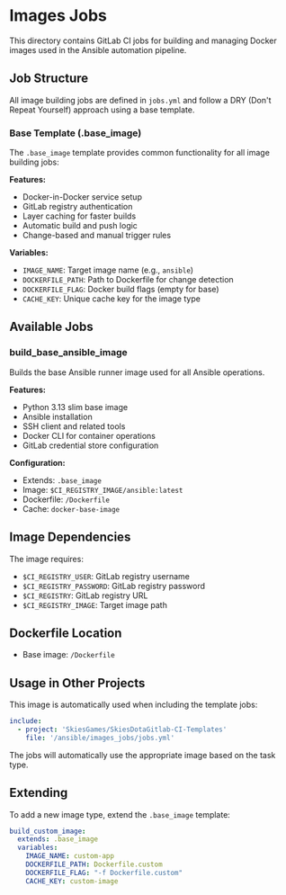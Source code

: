 # Images Jobs

This directory contains GitLab CI jobs for building and managing Docker images used in the Ansible automation pipeline.

## Job Structure

All image building jobs are defined in `jobs.yml` and follow a DRY (Don't Repeat Yourself) approach using a base template.

### Base Template (.base_image)

The `.base_image` template provides common functionality for all image building jobs:

**Features:**
- Docker-in-Docker service setup
- GitLab registry authentication
- Layer caching for faster builds
- Automatic build and push logic
- Change-based and manual trigger rules

**Variables:**
- `IMAGE_NAME`: Target image name (e.g., `ansible`)
- `DOCKERFILE_PATH`: Path to Dockerfile for change detection
- `DOCKERFILE_FLAG`: Docker build flags (empty for base)
- `CACHE_KEY`: Unique cache key for the image type

## Available Jobs

### build_base_ansible_image
Builds the base Ansible runner image used for all Ansible operations.

**Features:**
- Python 3.13 slim base image
- Ansible installation
- SSH client and related tools
- Docker CLI for container operations
- GitLab credential store configuration

**Configuration:**
- Extends: `.base_image`
- Image: `$CI_REGISTRY_IMAGE/ansible:latest`
- Dockerfile: `/Dockerfile`
- Cache: `docker-base-image`

## Image Dependencies

The image requires:
- `$CI_REGISTRY_USER`: GitLab registry username
- `$CI_REGISTRY_PASSWORD`: GitLab registry password
- `$CI_REGISTRY`: GitLab registry URL
- `$CI_REGISTRY_IMAGE`: Target image path

## Dockerfile Location

- Base image: `/Dockerfile`

## Usage in Other Projects

This image is automatically used when including the template jobs:

```yaml
include:
  - project: 'SkiesGames/SkiesDotaGitlab-CI-Templates'
    file: '/ansible/images_jobs/jobs.yml'
```

The jobs will automatically use the appropriate image based on the task type.

## Extending

To add a new image type, extend the `.base_image` template:

```yaml
build_custom_image:
  extends: .base_image
  variables:
    IMAGE_NAME: custom-app
    DOCKERFILE_PATH: Dockerfile.custom
    DOCKERFILE_FLAG: "-f Dockerfile.custom"
    CACHE_KEY: custom-image
``` 